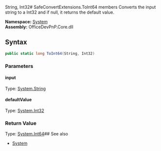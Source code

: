 String, Int32# SafeConvertExtensions.ToInt64 members
Converts the input string to a Int32 and if null, it returns the default value.  

**Namespace:** [System](System.md)  
**Assembly:** OfficeDevPnP.Core.dll  
## Syntax
```C#
public static long ToInt64(String, Int32)
```
### Parameters
#### input
Type: [System.String](System.String.md) 
#### 
#### defaultValue
Type: [System.Int32](System.Int32.md) 
#### 
### Return Value
Type: [System.Int64](System.Int64.md)## See also
- [System](System.md)
